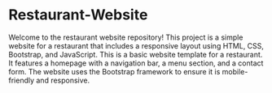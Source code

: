 # Restaurant-Website
Welcome to the restaurant website repository! This project is a simple website for a restaurant that includes a responsive layout using HTML, CSS, Bootstrap, and JavaScript.
This is a basic website template for a restaurant. It features a homepage with a navigation bar, a menu section, and a contact form. The website uses the Bootstrap framework to ensure it is mobile-friendly and responsive.
